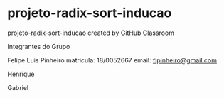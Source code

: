 # projeto-radix-sort-inducao
projeto-radix-sort-inducao created by GitHub Classroom

Integrantes do Grupo

Felipe Luis Pinheiro matricula: 18/0052667 email: flpinheiro@gmail.com

Henrique

Gabriel
